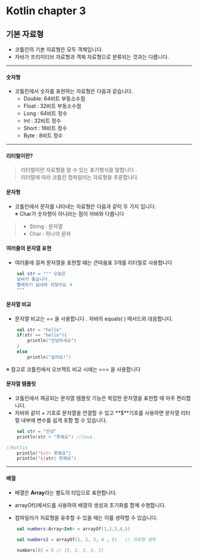 # Kotlin chapter 3 
## **기본 자료형**

- 코틀린의 기본 자료형은 모두 객체입니다.  
 - 자바가 프리미티브 자료형과 객체 자료형으로 분류되는 것과는 다릅니다.
 * * *

#### 숫자형
- 코틀린에서 숫자를 표현하는 자료형은 다음과 같습니다.  
    * Double: 64비트 부동소수점  
    * Float : 32비트 부동소수점
    * Long : 64비트 정수
    * Int : 32비트 정수
    * Short : 16비트 정수
    * Byte : 8비트 정수

* * * 
#### 리터럴이란?
> 리터럴이란 자료형을 알 수 있는 표기형식을 말합니다 .  
리터럴에 따라 코틀린 컴파일러는 자료형을 추론합니다. 

#### 문자형 
- 코틀린에서 문자를 나타내는 자료형은 다음과 같이 두 가지 입니다.   
※  Char가 숫자형이 아니라는 점이 자바와 다릅니다 
> - String : 문자열  
> - Char : 하나의 문자 

#### 여러줄의 문자열 표현
- 여러줄에 걸쳐 문자열을 표현할 떄는 큰따옴표 3개를 리터럴로 사용합니다 
```kotlin 
    val str = """ 오늘은 
    날씨가 좋습니다. 
    빨래하기 싫네여 귀찮아요 ㅎ
    """
```
#### 문자열 비교 
- 문자열 비교는 == 을 사용합니다 . 자바의 equals( ) 메서드와 대응합니다. 
``` kotlin 
    val str = "hello"
    if(str == "hello"){
        println("안녕하세요")
    }
    else 
        println("싫어요!")
```
※ 참고로 코틀린에서 오브젝트 비교 시에는 === 을 사용합니다 

#### 문자열 템플릿
- 코틀린에서 제공되는 문자열 템플릿 기능은 복잡한 문자열을 표현할 때 아주 편리합니다.  
- 자바와 같이 + 기호로 문자열을 연결할 수 있고 **$**기호를 사용하면 문자열 리터럴 내부에 변수를 쉽게 포함 할 수 있습니다. 
```kotlin
    val str = "안녕" 
    println(str + "못해요") //Java

//Kotlin
    println("$str 못해요")
    println("${str} 못해요")
```
* * *
#### 배열 
- 배열은 **Array**라는 별도의 타입으로 표현합니다.  

- arrayOf()메서드를 사용하여 배열의 생성과 초기화를 함께 수행합니다.

- 컴파일러가 자료형을 유추할 수 있을 때는 이를 생략할 수 있습니다.

```kotlin
    val numbers:Array<Int> = arrayOf(1,2,3,4,5)
    
    val numbers2 = arrayOf(1, 2, 3, 4 , 5)   // 자료형 생략

    numbers[0] = 5 // [5, 2, 3, 4, 5]
```